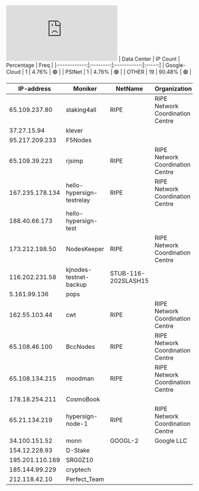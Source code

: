 ![Diagramm](https://github.com/obajay/StateSync-snapshots/blob/main/Projects/Hypersign/1/README.md)
| Data Center | IP Count | Percentage | Freq |
|:------------:|:--------:|:-----------:|:-----:|
| Google-Cloud | 1 | 4.76% | 🟢 |
| PSINet | 1 | 4.76% | 🟢 |
| OTHER | 19 | 90.48% | 🟢 |

<!-- START_TABLE -->
| IP-address | Moniker | NetName | Organization |
|-------------|-------------|-------------|-------------|
| 65.109.237.80 | staking4all | RIPE | RIPE Network Coordination Centre |
| 37.27.15.94 | klever |  |  |
| 95.217.209.233 | F5Nodes |  |  |
| 65.109.39.223 | rjsimp | RIPE | RIPE Network Coordination Centre |
| 167.235.178.134 | hello-hypersign-testrelay | RIPE | RIPE Network Coordination Centre |
| 188.40.66.173 | hello-hypersign-test |  |  |
| 173.212.198.50 | NodesKeeper | RIPE | RIPE Network Coordination Centre |
| 116.202.231.58 | kjnodes-testnet-backup | STUB-116-202SLASH15 |  |
| 5.161.99.136 | pops |  |  |
| 162.55.103.44 | cwt | RIPE | RIPE Network Coordination Centre |
| 65.108.46.100 | BccNodes | RIPE | RIPE Network Coordination Centre |
| 65.108.134.215 | moodman | RIPE | RIPE Network Coordination Centre |
| 178.18.254.211 | CosmoBook |  |  |
| 65.21.134.219 | hypersign-node-1 | RIPE | RIPE Network Coordination Centre |
| 34.100.151.52 | monn | GOOGL-2 | Google LLC |
| 154.12.228.93 | D-Stake |  |  |
| 195.201.110.169 | SRG0Z10 |  |  |
| 185.144.99.229 | cryptech |  |  |
| 212.118.42.10 | Perfect_Team |  |  |

<!-- END_TABLE -->